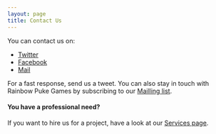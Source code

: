 ```yaml
---
layout: page
title: Contact Us
---
```


You can contact us on:
* [Twitter]()
* [Facebook]()
* [Mail](mailto:bastiennadeau@gmail.com)

For a fast response, send us a tweet. You can also stay in touch with Rainbow Puke Games by subscribing to our [Mailling list](/subscribe/).

#### You have a professional need?
If you want to hire us for a project, have a look at our [Services page](/services/).